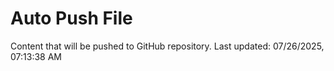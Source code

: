 # Auto Push File

Content that will be pushed to GitHub repository.
Last updated: 07/26/2025, 07:13:38 AM